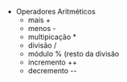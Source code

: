 * Operadores Aritméticos
  * mais +
  * menos -
  * multipicação *
  * divisão /
  * módulo % (resto da divisão
  * incremento ++
  * decremento --
